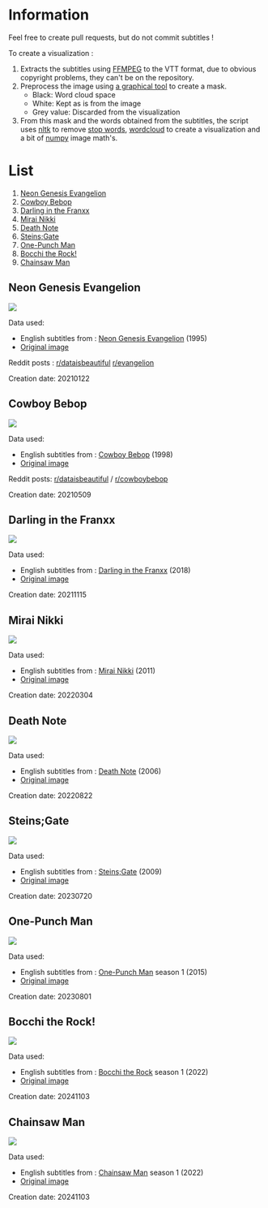 # Information

Feel free to create pull requests, but do not commit subtitles !

To create a visualization :

1.  Extracts the subtitles using [FFMPEG](https://www.ffmpeg.org/) to the VTT format, due to obvious copyright problems, they can't be on the repository.
2.  Preprocess the image using [a graphical tool](https://www.gimp.org/) to create a mask.
    -   Black: Word cloud space
    -   White: Kept as is from the image
    -   Grey value: Discarded from the visualization
3.  From this mask and the words obtained from the subtitles, the script uses [nltk](https://www.nltk.org/) to remove [stop words](https://pastebin.com/F0XyDqUR), [wordcloud](https://pypi.org/project/wordcloud/) to create a visualization and a bit of [numpy](https://numpy.org/) image math's.

# List

1.  [Neon Genesis Evangelion](#neon-genesis-evangelion)
2.  [Cowboy Bebop](#cowboy-bebop)
3.  [Darling in the Franxx](#darling-in-the-franxx)
4.  [Mirai Nikki](#mirai-nikki)
5.  [Death Note](#death-note)
6.  [Steins;Gate](#steinsgate)
7.  [One-Punch Man](#one-punch-man)
8.  [Bocchi the Rock!](#bocchi-the-rock)
9.  [Chainsaw Man](#chainsaw-man)

## Neon Genesis Evangelion

![](wordclouds/neon_genesis_evangelion.png)

Data used:

-   English subtitles from : [Neon Genesis Evangelion](https://en.wikipedia.org/wiki/Neon_Genesis_Evangelion) (1995)
-   [Original image](https://7themes.su/photo/hd_wallpapers/anime/neon_genesis_evangelion_minimal/57-0-11947)

Reddit posts : [r/dataisbeautiful](https://www.reddit.com/r/dataisbeautiful/comments/l2ozn2/) [r/evangelion](https://www.reddit.com/r/evangelion/comments/l2p3k3/)

Creation date: 20210122

## Cowboy Bebop

![](wordclouds/cowboy_bebop.png)

Data used:

-   English subtitles from : [Cowboy Bebop](https://en.wikipedia.org/wiki/Cowboy_Bebop) (1998)
-   [Original image](https://pinterest.com/pin/853572935621662671/)

Reddit posts: [r/dataisbeautiful](https://www.reddit.com/r/dataisbeautiful/comments/n8l6c3/) / [r/cowboybebop](https://www.reddit.com/r/cowboybebop/comments/n8l8v4/)

Creation date: 20210509

## Darling in the Franxx

![](wordclouds/darling_in_the_franxx.png)

Data used:

-   English subtitles from : [Darling in the Franxx](https://en.wikipedia.org/wiki/Darling_in_the_Franxx) (2018)
-   [Original image](https://wallpaperforu.com/anime-darling-in-the-franxx-minimalist-wallpaper/)

Creation date: 20211115

## Mirai Nikki

![](wordclouds/mirai_nikki.png)

Data used:

-   English subtitles from : [Mirai Nikki](https://en.wikipedia.org/wiki/Future_Diary) (2011)
-   [Original image](https://www.deviantart.com/max028/art/Yuki-and-Yuno-Mirai-Nikki-Minimal-Wallpaper-2-682607077)

Creation date: 20220304

## Death Note

![](wordclouds/death_note.png)

Data used:

-   English subtitles from : [Death Note](https://en.wikipedia.org/wiki/Death_Note) (2006)
-   [Original image](https://wallpapercave.com/w/wp8539142)

Creation date: 20220822

## Steins;Gate

![](wordclouds/steins_gate.png)

Data used:

-   English subtitles from : [Steins;Gate](https://en.wikipedia.org/wiki/Steins;Gate) (2009)
-   [Original image](https://w.forfun.com/fetch/1b/1b43426a9670562371613517762b3fe8.jpeg)

Creation date: 20230720

## One-Punch Man

![](wordclouds/onepunch_man.png)

Data used:

-   English subtitles from : [One-Punch Man](https://en.wikipedia.org/wiki/One-Punch_Man) season 1 (2015)
-   [Original image](https://www.deviantart.com/darkfate17/art/Saitama-OnePunch-Man-Minimalist-665264189)

Creation date: 20230801

## Bocchi the Rock!

![](wordclouds/bocchi_the_rock.png)

Data used:

-   English subtitles from : [Bocchi the Rock](https://en.wikipedia.org/wiki/Bocchi_the_Rock!) season 1 (2022)
-   [Original image](https://www.deviantart.com/akinakiirami/art/bocchi-972548795)

Creation date: 20241103

## Chainsaw Man

![](wordclouds/chainsaw_man.png)

Data used:

-   English subtitles from : [Chainsaw Man](https://en.wikipedia.org/wiki/Chainsaw_Man) season 1 (2022)
-   [Original image](https://www.deviantart.com/dave020626/art/Chainsaw-Man-Power-and-Denji-Minimalist-art-937477153)

Creation date: 20241103